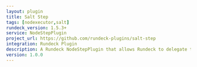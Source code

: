 ```yaml
---
layout: plugin
title: Salt Step
tags: [nodexecutor,salt]
rundeck_version: 1.5.3+
service: NodeStepPlugin
project_url: https://github.com/rundeck-plugins/salt-step
integration: Rundeck Plugin
description: A Rundeck NodeStepPlugin that allows Rundeck to delegate tasks to a Salt master by executing the request over salt-api.
version: 1.0.0
---
```


